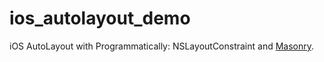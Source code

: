 # ios_autolayout_demo
iOS AutoLayout with Programmatically: NSLayoutConstraint and [Masonry](https://github.com/Masonry/Masonry).
